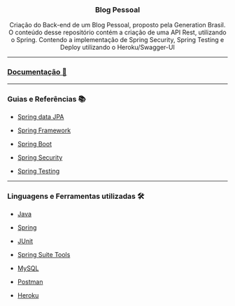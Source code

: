 <div align = "center">
  <h3>
  <b>Blog Pessoal</b></br></div>
  <div align = "center">
  <p>Criação do Back-end de um Blog Pessoal, proposto pela Generation Brasil. O conteúdo desse repositório contém a criação de uma API Rest, utilizando o Spring. Contendo a implementação de Spring Security, Spring Testing e Deploy utilizando o Heroku/Swagger-UI
  </p>
  </div>  
<hr>
<h3><b><a href="https://github.com/Biellms/BlogPessoal/tree/main/Documentação" target="_blank"><p target="blank">Documentação 📄</a></b></h3>
<hr>
  
### **Guias e Referências** 📚
- <a href="https://github.com/Biellms/SpringBoot/blob/main/Documentação/Guia%20Jpa.pdf" target="_blank"><p target="_blank">Spring data JPA</a>
- <a href="https://spring.io/projects/spring-framework" target="_blank"><p target="_blank"> Spring Framework </a>
- <a href="https://spring.io/projects/spring-boot" target="_blank"><p target="_blank"> Spring Boot</a>
- <a href="https://spring.io/projects/spring-security" target="_blank"><p target="_blank"> Spring Security</a>
- <a href="https://docs.spring.io/spring-framework/docs/current/reference/html/testing.html" target="_blank"><p target="_blank">Spring Testing</a>

<hr>

### **Linguagens e Ferramentas utilizadas** 🛠
- <a href="https://github.com/Biellms/JavaProjeto" target="_blank"><p target="_blank">Java</a>
- <a href="https://github.com/Biellms/Spring" target="_blank"><p target="_blank">Spring</a>
- <a href="https://junit.org/junit5/" target="_blank"><p target="_blank">JUnit</a>
- <a href="https://spring.io/tools" target="_blank"><p target="_blank">Spring Suite Tools</a>
- <a href="https://github.com/Biellms/MySQL" target="_blank"><p target="_blank">MySQL</a>
- <a href="https://github.com/Biellms/SpringBoot/tree/main/Postman" target="_blank"><p target="_blank">Postman</a>
- <a href="https://www.heroku.com/" target="_blank"><p target="_blank">Heroku</a>


